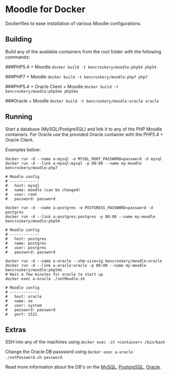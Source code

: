 Moodle for Docker
===============
Dockerfiles to ease installation of various Moodle configurations.

## Building

Build any of the available containers from the root folder with the following commands:

###PHP5.4 + Moodle
`docker build -t bencroskery/moodle:php54 php54`

###PHP7 + Moodle
`docker build -t bencroskery/moodle:php7 php7`

###PHP5.4 + Oracle Client + Moodle
`docker build -t bencroskery/moodle:php54o php54o`

###Oracle + Moodle
`docker build -t bencroskery/moodle:oracle oracle`

## Running

Start a database (MySQL/PostgreSQL) and link it to any of the PHP Moodle containers.
For Oracle use the provided Oracle container with the PHP5.4 + Oracle Client.

Examples below:

```
docker run -d --name a-mysql -e MYSQL_ROOT_PASSWORD=password -d mysql
docker run -d --link a-mysql:mysql -p 80:80 --name my-moodle bencroskery/moodle:php7

# Moodle config
# -------------
#   host: mysql
#   name: moodle (can be changed)
#   user: root
#   password: password
```
```
docker run -d --name a-postgres -e POSTGRESS_PASSWORD=password -d postgres
docker run -d --link a-postgres:postgres -p 80:80 --name my-moodle bencroskery/moodle:php54

# Moodle config
# -------------
#   host: postgres
#   name: postgres
#   user: postgres
#   password: password
```
```
docker run -d --name a-oracle --shm-size=1g bencroskery/moodle:oracle
docker run -d --link a-oracle:oracle -p 80:80 --name my-moodle bencroskery/moodle:php54o
# Wait a few minutes for oracle to start up
docker exec a-oracle ./setMoodle.sh

# Moodle config
# -------------
#   host: oracle
#   name: xe
#   user: system
#   password: password
#   port: 1521
```

## Extras

SSH into any of the machines using `docker exec -it <container> /bin/bash`

Change the Oracle DB password using `docker exec a-oracle ./setPassword.sh password`.

Read more information about the DB's on the [MySQL](https://hub.docker.com/_/mysql/), [PostgreSQL](https://hub.docker.com/_/postgres/), [Oracle](https://github.com/oracle/docker-images/tree/master/OracleDatabase).
